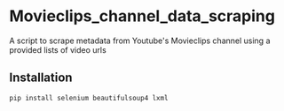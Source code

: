 # Movieclips_channel_data_scraping
A script to scrape metadata from Youtube's Movieclips channel using a provided lists of video urls

## Installation
```
pip install selenium beautifulsoup4 lxml
```
